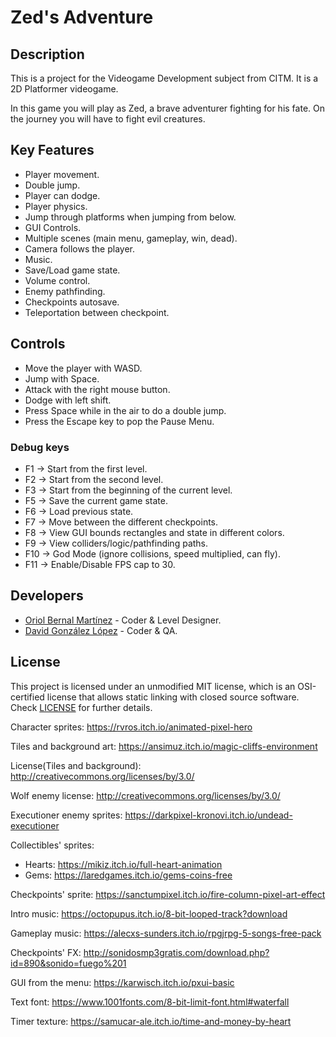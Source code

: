 # Zed's Adventure

## Description

This is a project for the Videogame Development subject from CITM.
It is a 2D Platformer videogame.

In this game you will play as Zed, a brave adventurer fighting for his fate. On the journey you will have to fight evil creatures.

## Key Features
- Player movement.
- Double jump.
- Player can dodge.
- Player physics.
- Jump through platforms when jumping from below.
- GUI Controls.
- Multiple scenes (main menu, gameplay, win, dead).
- Camera follows the player.
- Music.
- Save/Load game state.
- Volume control.
- Enemy pathfinding.
- Checkpoints autosave.
- Teleportation between checkpoint.

 
## Controls

 - Move the player with WASD.
 - Jump with Space.
 - Attack with the right mouse button.
 - Dodge with left shift.
 - Press Space while in the air to do a double jump.
 - Press the Escape key to pop the Pause Menu.
 
 ### Debug keys
 
 - F1 -> Start from the first level.
 - F2 -> Start from the second level.
 - F3 -> Start from the beginning of the current level.
 - F5 -> Save the current game state.
 - F6 -> Load previous state.
 - F7 -> Move between the different checkpoints.
 - F8 -> View GUI bounds rectangles and state in different colors.
 - F9 -> View colliders/logic/pathfinding paths.
 - F10 -> God Mode (ignore collisions, speed multiplied, can fly).
 - F11 -> Enable/Disable FPS cap to 30.

## Developers

 - [Oriol Bernal Martínez](https://github.com/UriKurae) - Coder & Level Designer.
 - [David González López](https://github.com/magix7) - Coder & QA.

## License

This project is licensed under an unmodified MIT license, which is an OSI-certified license that allows static linking with closed source software. Check [LICENSE](LICENSE) for further details.

Character sprites: https://rvros.itch.io/animated-pixel-hero

Tiles and background art: https://ansimuz.itch.io/magic-cliffs-environment

License(Tiles and background): http://creativecommons.org/licenses/by/3.0/

Wolf enemy license: http://creativecommons.org/licenses/by/3.0/

Executioner enemy sprites: https://darkpixel-kronovi.itch.io/undead-executioner

Collectibles' sprites:
- Hearts: https://mikiz.itch.io/full-heart-animation
- Gems: https://laredgames.itch.io/gems-coins-free

Checkpoints' sprite: https://sanctumpixel.itch.io/fire-column-pixel-art-effect

Intro music: https://octopupus.itch.io/8-bit-looped-track?download

Gameplay music: https://alecxs-sunders.itch.io/rpgjrpg-5-songs-free-pack

Checkpoints' FX: http://sonidosmp3gratis.com/download.php?id=890&sonido=fuego%201

GUI from the menu: https://karwisch.itch.io/pxui-basic

Text font: https://www.1001fonts.com/8-bit-limit-font.html#waterfall

Timer texture: https://samucar-ale.itch.io/time-and-money-by-heart

